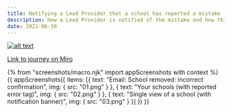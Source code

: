 ```yaml
---
title: Notifying a Lead Provider that a school has reported a mistake (ECF only)
description: How a Lead Provider is notified of the mistake and how this is reflected in the user interface of the digital service
date: 2021-06-30
---
```


[![alt text](/images/manage-training/nominating-an-induction-tutor/wire-flow.jpg)](/images/manage-training/nominating-an-induction-tutor/wire-flow.jpg)

[Link to journey on Miro](https://miro.com/app/board/o9J_ldVNkCY=/?moveToWidget=3074457354086350072&cot=14)

{% from "screenshots/macro.njk" import appScreenshots with context %}
{{ appScreenshots({
  items: [{
      text: "Email: School removed: incorrect confirmation",
      img: { src: "01.png" }
    }, {
      text: "Your schools (with reported error tag)",
      img: { src: "02.png" }
    }, {
      text: "Single view of a school (with notification banner)",
      img: { src: "03.png" }
    }]
}) }}
